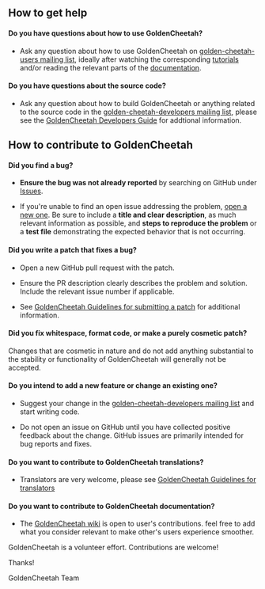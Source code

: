 ## How to get help

#### **Do you have questions about how to use GoldenCheetah?**

* Ask any question about how to use GoldenCheetah on [golden-cheetah-users mailing list](https://groups.google.com/forum/#!forum/golden-cheetah-users), ideally after watching the corresponding [tutorials](https://www.goldencheetah.org/#section-tutorials) and/or reading the relevant parts of the [documentation](https://github.com/GoldenCheetah/GoldenCheetah/wiki).

#### **Do you have questions about the source code?**

* Ask any question about how to build GoldenCheetah or anything related to the source code in the [golden-cheetah-developers mailing list](https://groups.google.com/forum/#!forum/golden-cheetah-developers), please see the [GoldenCheetah Developers Guide](https://github.com/GoldenCheetah/GoldenCheetah/wiki/Developers-guide) for addtional information.

## How to contribute to GoldenCheetah

#### **Did you find a bug?**

* **Ensure the bug was not already reported** by searching on GitHub under [Issues](https://github.com/GoldenCheetah/GoldenCheetah/issues).

* If you're unable to find an open issue addressing the problem, [open a new one](https://github.com/GoldenCheetah/GoldenCheetah/issues/new). Be sure to include a **title and clear description**, as much relevant information as possible, and **steps to reproduce the problem** or a **test file** demonstrating the expected behavior that is not occurring.

#### **Did you write a patch that fixes a bug?**

* Open a new GitHub pull request with the patch.

* Ensure the PR description clearly describes the problem and solution. Include the relevant issue number if applicable.

* See [GoldenCheetah Guidelines for submitting a patch](https://github.com/GoldenCheetah/GoldenCheetah/wiki/Guidelines-for-submitting-a-patch) for additional information.

#### **Did you fix whitespace, format code, or make a purely cosmetic patch?**

Changes that are cosmetic in nature and do not add anything substantial to the stability or functionality of GoldenCheetah will generally not be accepted.

#### **Do you intend to add a new feature or change an existing one?**

* Suggest your change in the [golden-cheetah-developers mailing list](https://groups.google.com/forum/#!forum/golden-cheetah-developers) and start writing code.

* Do not open an issue on GitHub until you have collected positive feedback about the change. GitHub issues are primarily intended for bug reports and fixes.

#### **Do you want to contribute to GoldenCheetah translations?**

* Translators are very welcome, please see [GoldenCheetah Guidelines for translators](https://github.com/GoldenCheetah/GoldenCheetah/wiki/Guidelines-for-translators)

#### **Do you want to contribute to GoldenCheetah documentation?**

* The [GoldenCheetah wiki](https://github.com/GoldenCheetah/GoldenCheetah/wiki) is open to user's contributions. feel free to add what you consider relevant to make other's users experience smoother.

GoldenCheetah is a volunteer effort. Contributions are welcome!

Thanks!

GoldenCheetah Team
